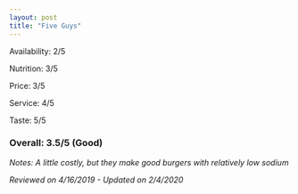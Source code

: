 ```yaml
---
layout: post
title: "Five Guys"
---
```


Availability: 2/5

Nutrition: 3/5

Price: 3/5

Service: 4/5

Taste: 5/5

### Overall: 3.5/5 (Good)

*Notes: A little costly, but they make good burgers with relatively low sodium*

*Reviewed on 4/16/2019 - Updated on 2/4/2020*
